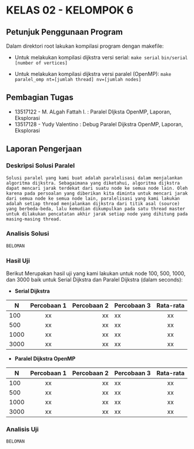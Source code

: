 # KELAS 02 - KELOMPOK 6

## Petunjuk Penggunaan Program
Dalam direktori root lakukan kompilasi program dengan makefile:

* Untuk melakukan kompilasi dijkstra versi serial:
`make serial`
`bin/serial [number of vertices]`

* Untuk melakukan kompilasi dijkstra versi paralel (OpenMP):
`make paralel_omp nt=[jumlah thread] nv=[jumlah nodes]`

## Pembagian Tugas
* 13517122 - M. ALgah Fattah I. : Paralel DIjksta OpenMP, Laporan, Eksplorasi
* 13517128 - Yudy Valentino : Debug Paralel Dijkstra OpenMP, Laporan, Eksplorasi

## Laporan Pengerjaan
### Deskripsi Solusi Paralel

`Solusi paralel yang kami buat adalah paralelisasi dalam menjalankan algoritma dijkstra. Sebagaimana yang diketahui, algoritma dijkstra dapat mencari jarak terdekat dari suatu node ke semua node lain. Oleh karena pada persoalan yang diberikan kita diminta untuk mencari jarak dari semua node ke semua node lain, paralelisasi yang kami lakukan adalah setiap thread menjalankan dijkstra dari titik asal (source) yang berbeda-beda, lalu kemudian dikumpulkan pada satu thread master untuk dilakukan pencatatan akhir jarak setiap node yang dihitung pada masing-masing thread.`


### Analisis Solusi
`BELOMAN`


### Hasil Uji
Berikut Merupakan hasil uji yang kami lakukan untuk node 100, 500, 1000, dan 3000 baik untuk Serial Dijkstra dan Paralel Dijkstra (dalam seconds):

* **Serial Dijkstra**

| N             | Percobaan 1   | Percobaan 2 | Percobaan 3 | Rata-rata           |
| ------------- |:-------------:| -----:| ------------- |:-------------:|
| 100      | xx | xx | xx      | xx |
| 500      | xx | xx | xx      | xx |
| 1000     | xx | xx | xx      | xx |
| 3000     | xx | xx | xx      | xx |


* **Paralel Dijkstra OpenMP**

| N             | Percobaan 1   | Percobaan 2 | Percobaan 3 | Rata-rata           |
| ------------- |:-------------:| -----:| ------------- |:-------------:|
| 100      | xx | xx | xx      | xx |
| 500      | xx | xx | xx      | xx |
| 1000     | xx | xx | xx      | xx |
| 3000     | xx | xx | xx      | xx |


### Analisis Uji
`BELOMAN`